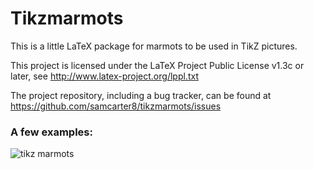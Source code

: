 # Tikzmarmots

This is a little LaTeX package for marmots to be used in TikZ pictures. 

This project is licensed under the LaTeX Project Public License v1.3c or later, see http://www.latex-project.org/lppl.txt

The project repository, including a bug tracker, can be found at https://github.com/samcarter8/tikzmarmots/issues


### A few examples:

![tikz marmots](https://user-images.githubusercontent.com/8226363/42419778-ba1cf506-82bb-11e8-8e44-15f9837188e4.png)
